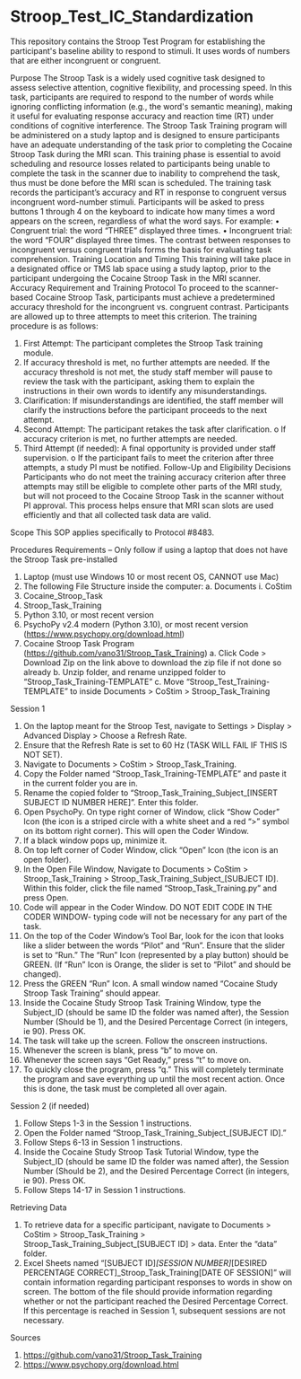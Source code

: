 # Stroop_Test_IC_Standardization
This repository contains the Stroop Test Program for establishing the participant's baseline ability to respond to stimuli. It uses words of numbers that are either incongruent or congruent.

Purpose
The Stroop Task is a widely used cognitive task designed to assess selective attention, cognitive flexibility, and processing speed. In this task, participants are required to respond to the number of words while ignoring conflicting information (e.g., the word's semantic meaning), making it useful for evaluating response accuracy and reaction time (RT) under conditions of cognitive interference.
The Stroop Task Training program will be administered on a study laptop and is designed to ensure participants have an adequate understanding of the task prior to completing the Cocaine Stroop Task during the MRI scan. This training phase is essential to avoid scheduling and resource losses related to participants being unable to complete the task in the scanner due to inability to comprehend the task, thus must be done before the MRI scan is scheduled.
The training task records the participant’s accuracy and RT in response to congruent versus incongruent word-number stimuli. Participants will be asked to press buttons 1 through 4 on the keyboard to indicate how many times a word appears on the screen, regardless of what the word says. For example:
•	Congruent trial: the word “THREE” displayed three times.
•	Incongruent trial: the word “FOUR” displayed three times.
The contrast between responses to incongruent versus congruent trials forms the basis for evaluating task comprehension.
Training Location and Timing
This training will take place in a designated office or TMS lab space using a study laptop, prior to the participant undergoing the Cocaine Stroop Task in the MRI scanner.
Accuracy Requirement and Training Protocol
To proceed to the scanner-based Cocaine Stroop Task, participants must achieve a predetermined accuracy threshold for the incongruent vs. congruent contrast. Participants are allowed up to three attempts to meet this criterion. The training procedure is as follows:
1.	First Attempt: The participant completes the Stroop Task training module.
2.	If accuracy threshold is met, no further attempts are needed.
If the accuracy threshold is not met, the study staff member will pause to review the task with the participant, asking them to explain the instructions in their own words to identify any misunderstandings. 
3.	Clarification: If misunderstandings are identified, the staff member will clarify the instructions before the participant proceeds to the next attempt.
4.	Second Attempt: The participant retakes the task after clarification.
o	If accuracy criterion is met, no further attempts are needed.
5.	Third Attempt (if needed): A final opportunity is provided under staff supervision.
o	If the participant fails to meet the criterion after three attempts, a study PI must be notified.
Follow-Up and Eligibility Decisions
Participants who do not meet the training accuracy criterion after three attempts may still be eligible to complete other parts of the MRI study, but will not proceed to the Cocaine Stroop Task in the scanner without PI approval. This process helps ensure that MRI scan slots are used efficiently and that all collected task data are valid.

Scope
This SOP applies specifically to Protocol #8483. 

Procedures
Requirements – Only follow if using a laptop that does not have the Stroop Task pre-installed 
1.	Laptop (must use Windows 10 or most recent OS, CANNOT use Mac)
2.	The following File Structure inside the computer:
a.	Documents
i.	CoStim
1.	Cocaine_Stroop_Task
2.	Stroop_Task_Training
3.	Python 3.10, or most recent version
4.	PsychoPy v2.4 modern (Python 3.10), or most recent version (https://www.psychopy.org/download.html)
5.	Cocaine Stroop Task Program (https://github.com/vano31/Stroop_Task_Training)
a.	Click Code > Download Zip on the link above to download the zip file if not done so already
b.	Unzip folder, and rename unzipped folder to “Stroop_Task_Training-TEMPLATE”
c.	Move “Stroop_Test_Training-TEMPLATE” to inside Documents > CoStim > Stroop_Task_Training

Session 1
1.	On the laptop meant for the Stroop Test, navigate to Settings > Display > Advanced Display > Choose a Refresh Rate.
2.	Ensure that the Refresh Rate is set to 60 Hz (TASK WILL FAIL IF THIS IS NOT SET).
3.	Navigate to Documents > CoStim > Stroop_Task_Training.
4.	Copy the Folder named “Stroop_Task_Training-TEMPLATE” and paste it in the current folder you are in.
5.	Rename the copied folder to “Stroop_Task_Training_Subject_[INSERT SUBJECT ID NUMBER HERE]”. Enter this folder.
6.	Open PsychoPy. On type right corner of Window, click “Show Coder” Icon (the icon is a striped circle with a white sheet and a red “>” symbol on its bottom right corner). This will open the Coder Window.
7.	If a black window pops up, minimize it.
8.	On top left corner of Coder Window, click “Open” Icon (the icon is an open folder).
9.	In the Open File Window, Navigate to Documents > CoStim > Stroop_Task_Training > Stroop_Task_Training_Subject_[SUBJECT ID]. Within this folder, click the file named “Stroop_Task_Training.py” and press Open.
10.	Code will appear in the Coder Window. DO NOT EDIT CODE IN THE CODER WINDOW- typing code will not be necessary for any part of the task.
11.	On the top of the Coder Window’s Tool Bar, look for the icon that looks like a slider between the words “Pilot” and “Run”. Ensure that the slider is set to “Run.” The “Run” Icon (represented by a play button) should be GREEN. (If “Run” Icon is Orange, the slider is set to “Pilot” and should be changed).
12.	Press the GREEN “Run” Icon. A small window named “Cocaine Study Stroop Task Training” should appear.
13.	Inside the Cocaine Study Stroop Task Training Window, type the Subject_ID (should be same ID the folder was named after), the Session Number (Should be 1), and the Desired Percentage Correct (in integers, ie 90). Press OK.
14.	The task will take up the screen. Follow the onscreen instructions.
15.	Whenever the screen is blank, press “b” to move on.
16.	Whenever the screen says “Get Ready,” press “t” to move on.
17.	To quickly close the program, press “q.” This will completely terminate the program and save everything up until the most recent action. Once this is done, the task must be completed all over again.

Session 2 (if needed)
1.	Follow Steps 1-3 in the Session 1 instructions.
2.	Open the Folder named “Stroop_Task_Training_Subject_[SUBJECT ID].”
3.	Follow Steps 6-13 in Session 1 instructions.
4.	Inside the Cocaine Study Stroop Task Tutorial Window, type the Subject_ID (should be same ID the folder was named after), the Session Number (Should be 2), and the Desired Percentage Correct (in integers, ie 90). Press OK.
5.	Follow Steps 14-17 in Session 1 instructions.

Retrieving Data
1.	To retrieve data for a specific participant, navigate to Documents > CoStim > Stroop_Task_Training > Stroop_Task_Training_Subject_[SUBJECT ID] > data. Enter the “data” folder.
2.	Excel Sheets named “[SUBJECT ID]_[SESSION NUMBER]_[DESIRED PERCENTAGE CORRECT]_Stroop_Task_Training[DATE OF SESSION]” will contain information regarding participant responses to words in show on screen. The bottom of the file should provide information regarding whether or not the participant reached the Desired Percentage Correct. If this percentage is reached in Session 1, subsequent sessions are not necessary.

Sources
1.	https://github.com/vano31/Stroop_Task_Training
2.	https://www.psychopy.org/download.html



